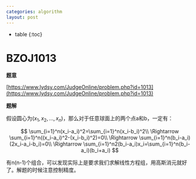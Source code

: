 ```yaml
---
categories: algorithm
layout: post
---
```


- table
{:toc}

# BZOJ1013

**题意**

[https://www.lydsy.com/JudgeOnline/problem.php?id=1013](https://www.lydsy.com/JudgeOnline/problem.php?id=1013)

**题解**

假设圆心为$(x_1,x_2,\ldots,x_n)$，那么对于任意球面上的两个点a和b，一定有：


$$
\sum_{i=1}^n(x_i-a_i)^2=\sum_{i=1}^n(x_i-b_i)^2\\
\Rightarrow \sum_{i=1}^n((x_i-a_i)^2-(x_i-b_i)^2)=0\\
\Rightarrow \sum_{i=1}^n(b_i-a_i)(2x_i-a_i-b_i)=0\\
\Rightarrow \sum_{i=1}^n2(b_i-a_i)x_i=\sum_{i=1}^n(b_i-a_i)(b_i+a_i)
$$


有n(n-1)个组合，可以发现实际上是要求我们求解线性方程组，用高斯消元就好了。解题的时候注意控制精度。